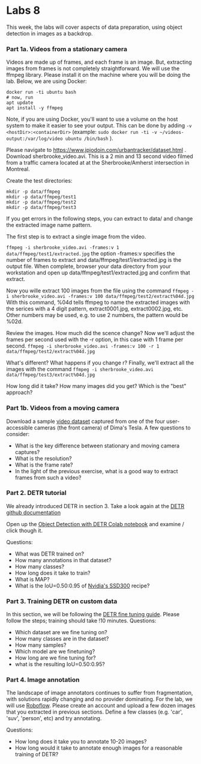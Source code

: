# Labs 8

This week, the labs will cover aspects of data preparation, using object detection in images as a backdrop.

### Part 1a. Videos from a stationary camera
Videos are made up of frames, and each frame is an image.  But, extracting images from frames is not completely straightforward. We will use the ffmpeg library. Please install it on the machine where you will be doing the lab.  Below, we are using Docker:

```
docker run -ti ubuntu bash
# now, run 
apt update 
apt install -y ffmpeg
```
Note, if you are using Docker, you'll want to use a volume on the host system to make it easier to see your output. This can be done by adding `-v <hostDir>:<containerDir>` (example: `sudo docker run -ti -v ~/videos-output:/var/log/video ubuntu /bin/bash` ).

Please navigate to https://www.jpjodoin.com/urbantracker/dataset.html . Download sherbrooke_video.avi. This is a 2 min and 13 second video filmed from a traffic camera located at at the Sherbrooke/Amherst intersection in Montreal. 

Create the test directories:

```
mkdir -p data/ffmpeg
mkdir -p data/ffmpeg/test1
mkdir -p data/ffmpeg/test2
mkdir -p data/ffmpeg/test3
```

If you get errors in the following steps, you can extract to data/ and change the extracted image name pattern.

The first step is to extract a single image from the video.

`ffmpeg -i sherbrooke_video.avi -frames:v 1 data/ffmpeg/test1/extracted.jpg`
the option -frames:v specifies the number of frames to extract and data/ffmpeg/test1/extracted.jpg is the output file.
When complete, browser your data directory from your workstation and open up data/ffmpeg/test1/extracted.jpg and confirm that extract.


Now you wille extract 100 images from the file using the command `ffmpeg -i sherbrooke_video.avi -frames:v 100 data/ffmpeg/test2/extract%04d.jpg`
With this command, %04d tells ffmpeg to name the extracted images with the serices with a 4 digit pattern, extract0001.jpg, extract0002.jpg, etc. Other numbers may be used, e.g. to use 2 numbers, the pattern would be %02d.


Review the images. How much did the scence change?
Now we'll adjust the frames per second used with the -r option, in this case with 1 frame per second.
`ffmpeg -i sherbrooke_video.avi -frames:v 100 -r 1 data/ffmpeg/test2/extract%04d.jpg`


What's different? What happens if you change r?
Finally, we'll extract all the images with the command `ffmpeg -i sherbrooke_video.avi data/ffmpeg/test3/extract%04d.jpg`


How long did it take?
How many images did you get?
Which is the "best" approach?

### Part 1b. Videos from a moving camera
Download a sample [video dataset](https://w251lab08.s3.us-west-1.amazonaws.com/videos.tar) captured from one of the four user-accessible cameras (the front camera) of Dima's Tesla. A few questions to consider:
* What is the key difference between stationary and moving camera captures?
* What is the resolution?
* What is the frame rate?
* In the light of the previous exercise, what is a good way to extract frames from such a video?

### Part 2. DETR tutorial
We already introduced DETR in section 3. Take a look again at the [DETR github documentation](https://github.com/facebookresearch/detr)

Open up the [Object Detection with DETR Colab notebook](https://colab.research.google.com/github/facebookresearch/detr/blob/colab/notebooks/detr_demo.ipynb) and examine / click though it.  

Questions:
* What was DETR trained on?
* How many annotations in that dataset?
* How many classes?
* How long does it take to train?
* What is MAP?
* What is the IoU=0.50:0.95 of [Nvidia's SSD300](https://github.com/NVIDIA/DeepLearningExamples/tree/master/PyTorch/Detection/SSD) recipe?


### Part 3. Training DETR on custom data
In this section, we will be following the [DETR fine tuning guide](https://github.com/NielsRogge/Transformers-Tutorials/blob/master/DETR/Fine_tuning_DetrForObjectDetection_on_custom_dataset_(balloon).ipynb). Please follow the steps; training should take !10 minutes.  Questions:
* Which dataset are we fine tuning on?
* How many classes are in the dataset?
* How many samples?
* Which model are we finetuning?
* How long are we fine tuning for?
* what is the resulting IoU=0.50:0.95?

### Part 4. Image annotation
The landscape of image annotators continues to suffer from fragmentation, with solutions rapidly changing and no provider dominating.  For the lab, we will use [Roboflow](https://roboflow.com/).  Please create an account and upload a few dozen images that you extracted in previous sections.  Define a few classes (e.g. 'car', 'suv', 'person', etc) and try annotating. 

Questions:
* How long does it take you to annotate 10-20 images?
* How long would it take to annotate enough images for a reasonable training of DETR?
